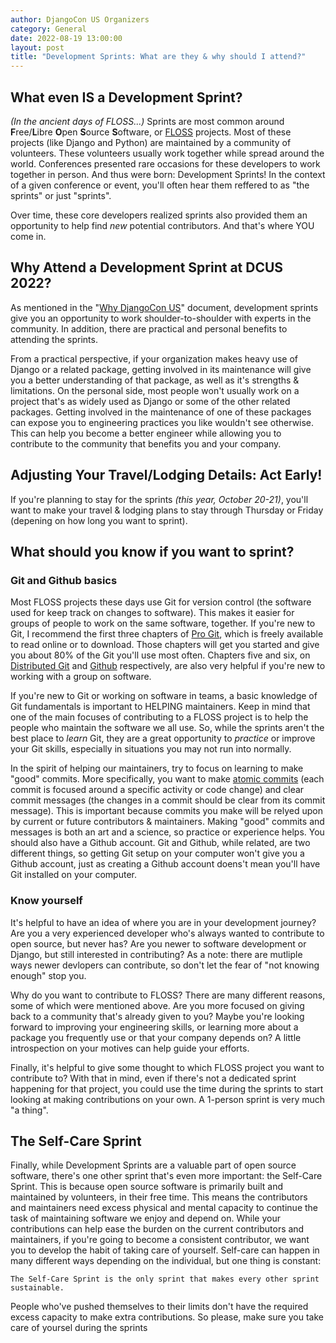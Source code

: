 ```yaml
---
author: DjangoCon US Organizers
category: General
date: 2022-08-19 13:00:00
layout: post
title: "Development Sprints: What are they & why should I attend?"
---
```


## What even IS a Development Sprint?
*(In the ancient days of FLOSS...)*
Sprints are most common around **F**ree/**L**ibre **O**pen **S**ource **S**oftware, or [FLOSS](https://en.m.wikipedia.org/wiki/Alternative_terms_for_free_software) projects. Most of these projects (like Django and Python) are maintained by a community of volunteers. These volunteers usually work together while spread around the world. Conferences presented rare occasions for these developers to work together in person. And thus were born: Development Sprints! In the context of a given conference or event, you'll often hear them reffered to as "the sprints" or just "sprints".

Over time, these core developers realized sprints also provided them an opportunity to help find *new* potential contributors. And that's where YOU come in.

## Why Attend a Development Sprint at DCUS 2022?
As mentioned in the "[Why DjangoCon US](https://2022.djangocon.us/why-djangocon-us/)" document, development sprints give you an opportunity to work shoulder-to-shoulder with experts in the community. In addition, there are practical and personal benefits to attending the sprints.

From a practical perspective, if your organization makes heavy use of Django or a related package, getting involved in its maintenance will give you a better understanding of that package, as well as it's strengths & limitations. On the personal side, most people won't usually work on a project that's as widely used as Django or some of the other related packages. Getting involved in the maintenance of one of these packages can expose you to engineering practices you like wouldn't see otherwise. This can help you become a better engineer while allowing you to contribute to the community that benefits you and your company.

## Adjusting Your Travel/Lodging Details: Act Early!
If you're planning to stay for the sprints *(this year, October 20-21)*, you'll want to make your travel & lodging plans to stay through Thursday or Friday (depening on how long you want to sprint).

## What should you know if you want to sprint?
### Git and Github basics
Most FLOSS projects these days use Git for version control (the software used for keep track on changes to software). This makes it easier for groups of people to work on the same software, together. If you're new to Git, I recommend the first three chapters of [Pro Git](https://git-scm.com/book/en/v2), which is freely available to read online or to download. Those chapters will get you started and give you about 80% of the Git you'll use most often. Chapters five and six, on [Distributed Git](https://git-scm.com/book/en/v2/Distributed-Git-Distributed-Workflows) and [Github](https://git-scm.com/book/en/v2/GitHub-Account-Setup-and-Configuration) respectively, are also very helpful if you're new to working with a group on software.

If you're new to Git or working on software in teams, a basic knowledge of Git fundamentals is important to HELPING maintainers. Keep in mind that one of the main focuses of contributing to a FLOSS project is to help the people who maintain the software we all use. So, while the sprints aren't the best place to *learn* Git, they are a great opportunity to *practice* or improve your Git skills, especially in situations you may not run into normally.

In the spirit of helping our maintainers, try to focus on learning to make "good" commits. More specifically, you want to make [atomic commits](https://www.google.com/search?q=git+atomic+commits&hl=en&sxsrf=ALiCzsZ5lCsXtqzu8xcWZKon8euYTr5VHQ%3A1660677673504&source=hp&ei=Ke77Yq-XF5HXkPIPgbii-Ag&iflsig=AJiK0e8AAAAAYvv8OWWkVH4exyHR-_FtDC8MqJj9RTpd&ved=0ahUKEwjvz7u2isz5AhWRK0QIHQGcCI8Q4dUDCAo&uact=5&oq=git+atomic+commits&gs_lcp=Cgdnd3Mtd2l6EAMyBAgjECcyBggAEB4QFjIGCAAQHhAWMgYIABAeEBYyBggAEB4QFjIFCAAQhgMyBQgAEIYDMgUIABCGAzIFCAAQhgM6BwgjEOoCECc6DQguEMcBENEDEOoCECc6BwguEOoCECc6BAgAEEM6CgguEMcBENEDEEM6EAguELEDEIMBEMcBENEDEEM6CggAELEDEIMBEEM6EQguEIAEELEDEIMBEMcBENEDOgsIABCABBCxAxCDAToQCAAQgAQQhwIQsQMQgwEQFDoICAAQgAQQsQM6CggAEIAEEIcCEBQ6BQgAEIAEUPIIWKIiYMMoaAJwAHgAgAGLAYgB9RCSAQQzLjE2mAEAoAEBsAEK&sclient=gws-wiz) (each commit is focused around a specific activity or code change) and clear commit messages (the changes in a commit should be clear from its commit message). This is important because commits you make will be relyed upon by current or future contributors & maintainers. Making "good" commits and messages is both an art and a science, so practice or experience helps. You should also have a Github account. Git and Github, while related, are two different things, so getting Git setup on your computer won't give you a Github account, just as creating a Github account doens't mean you'll have Git installed on your computer.

### Know yourself
It's helpful to have an idea of where you are in your development journey? Are you a very experienced developer who's always wanted to contribute to open source, but never has? Are you newer to software development or Django, but still interested in contributing? As a note: there are mutliple ways newer devlopers can contribute, so don't let the fear of "not knowing enough" stop you.

Why do you want to contribute to FLOSS? There are many different reasons, some of which were mentioned above. Are you more focused on giving back to a community that's already given to you? Maybe you're looking forward to improving your engineering skills, or learning more about a package you frequently use or that your company depends on? A little introspection on your motives can help guide your efforts.

Finally, it's helpful to give some thought to which FLOSS project you want to contribute to? With that in mind, even if there's not a dedicated sprint happening for that project, you could use the time during the sprints to start looking at making contributions on your own. A 1-person sprint is very much "a thing".


## The Self-Care Sprint
Finally, while Development Sprints are a valuable part of open source software, there's one other sprint that's even more important: the Self-Care Sprint. This is because open source software is primarily built and maintained by volunteers, in their free time. This means the contributors and maintainers need excess physical and mental capacity to continue the task of maintaining software we enjoy and depend on. While your contributions can help ease the burden on the current contributors and maintainers, if you're going to become a consistent contributor, we want you to develop the habit of taking care of yourself. Self-care can happen in many different ways depending on the individual, but one thing is constant:

`The Self-Care Sprint is the only sprint that makes every other sprint sustainable.`

People who've pushed themselves to their limits don't have the required excess capacity to make extra contributions. So please, make sure you take care of yoursel during the sprints
